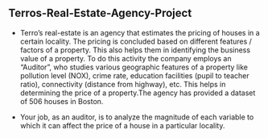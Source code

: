 ## Terros-Real-Estate-Agency-Project
- Terro’s real-estate is an agency that estimates the pricing of houses in a certain locality. The pricing is concluded based on different features / factors of a property. This also helps them in identifying the business value of a property. To do this activity the company employs an “Auditor”, who studies various geographic features of a property like pollution level (NOX), crime rate, education facilities (pupil to teacher ratio), connectivity (distance from highway), etc. This helps in determining the price of a property.The agency has provided a dataset of 506 houses in Boston.

- Your job, as an auditor, is to analyze the magnitude of each variable to which it can affect the price of a house in a particular locality.
